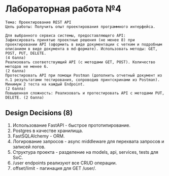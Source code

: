 # Лабораторная работа №4
```
Тема: Проектирование REST API
Цель работы: Получить опыт проектирования программного интерфейса.

Для выбранного сервиса системы, предоставляющего API:
Зафиксировать принятые проектные решения (не менее 8) при проектировании API (оформить в виде документации с четким и подробным описанием в виде документа в md-формате). Использовать методы: GET, POST, PUT, DELETE.
(4 балла)
Реализовать соответствующий API (c методами GET, POST). Количество методов не менее 6.
(2 балла)
Протестировать API при помощи Postman (дополнить отчетный документ из п.1 результатами тестирования, сопроводив принтскринами из Postman). Минимум 2 теста на каждый Endpoint.
(2 балла)
Повышенная сложность: Реализовать и протестировать API c методами PUT, DELETE. (2 балла)
```

## Design Decisions (8)
1. Использование FastAPI - быстрое прототипирование.
2. Postgres в качестве хранилища.
3. FastSQLAlchemy - ORM.
4. Логирование запросов - async middleware для перехвата запросов и записей логов.
5. Структура проекта - разделение на models, api, services, tests для SoC.
6. /user endpoints реализуют все CRUD операции.
7. offset/limit - пагинация для GET /user/.

